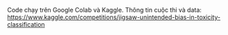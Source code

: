 Code chạy trên Google Colab và Kaggle. 
Thông tin cuộc thi và data:
https://www.kaggle.com/competitions/jigsaw-unintended-bias-in-toxicity-classification 
